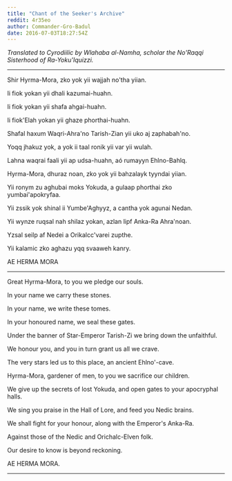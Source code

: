 ```yaml
---
title: "Chant of the Seeker's Archive"
reddit: 4r35eo
author: Commander-Gro-Badul
date: 2016-07-03T18:27:54Z
---
```


*Translated to Cyrodiilic by Wlahaba al-Namha, scholar the No'Raqqi Sisterhood of Ra-Yoku'Iquizzi.*

__________________________________

Shir Hyrma-Mora, zko yok yii wajjah no'tha yiian.

Ii fiok yokan yii dhali kazumai-huahn.

Ii fiok yokan yii shafa ahgai-huahn.

Ii fiok'Elah yokan yii ghaze phorthai-huahn.

Shafal haxum Waqri-Ahra'no Tarish-Zian yii uko aj zaphabah'no.

Yoqq jhakuz yok, a yok ii taal ronik yii var yii wulah.

Lahna waqrai faali yii ap udsa-huahn, aó rumayyn Ehlno-Bahlq.

Hyrma-Mora, dhuraz noan, zko yok yii bahzalayk tyyndai yiian.

Yii ronym zu aghubai moks Yokuda, a gulaap phorthai zko yumbai'apokryfaa.

Yii zssik yok shinal ii Yumbe'Aghyyz, a cantha yok agunai Nedan.

Yii wynze ruqsal nah shilaz yokan, azlan lipf Anka-Ra Ahra'noan.

Yzsal seilp af Nedei a Orikalcc'varei zupthe.

Yii kalamic zko aghazu yqq svaaweh kanry.

AE HERMA MORA
_____________________

Great Hyrma-Mora, to you we pledge our souls.

In your name we carry these stones.

In your name, we write these tomes.

In your honoured name, we seal these gates.

Under the banner of Star-Emperor Tarish-Zi we bring down the unfaithful.

We honour you, and you in turn grant us all we crave.

The very stars led us to this place, an ancient Ehlno'-cave.

Hyrma-Mora, gardener of men, to you we sacrifice our children.

We give up the secrets of lost Yokuda, and open gates to your apocryphal halls.

We sing you praise in the Hall of Lore, and feed you Nedic brains.

We shall fight for your honour, along with the Emperor's Anka-Ra.

Against those of the Nedic and Orichalc-Elven folk.

Our desire to know is beyond reckoning.

AE HERMA MORA.

_______________________________________


